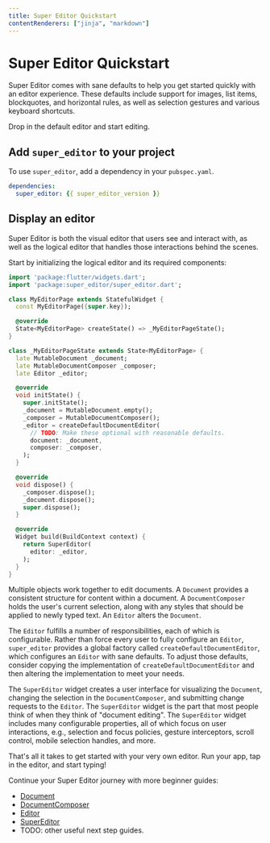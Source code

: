 ```yaml
---
title: Super Editor Quickstart
contentRenderers: ["jinja", "markdown"]
---
```


# Super Editor Quickstart
Super Editor comes with sane defaults to help you get started quickly with an editor experience. These defaults include support for images, list items, blockquotes, and horizontal rules, as well as selection gestures and various keyboard shortcuts.

Drop in the default editor and start editing.

## Add `super_editor` to your project
To use `super_editor`, add a dependency in your `pubspec.yaml`.

```yaml
dependencies:
  super_editor: {{ super_editor_version }}
```

## Display an editor
Super Editor is both the visual editor that users see and interact with, as well as the logical editor that handles those interactions behind the scenes. 

Start by initializing the logical editor and its required components:

```dart
import 'package:flutter/widgets.dart';
import 'package:super_editor/super_editor.dart';

class MyEditorPage extends StatefulWidget {
  const MyEditorPage({super.key});

  @override
  State<MyEditorPage> createState() => _MyEditorPageState();
}

class _MyEditorPageState extends State<MyEditorPage> {
  late MutableDocument _document;
  late MutableDocumentComposer _composer;
  late Editor _editor;

  @override
  void initState() {
    super.initState();
    _document = MutableDocument.empty();
    _composer = MutableDocumentComposer();
    _editor = createDefaultDocumentEditor(
      // TODO: Make these optional with reasonable defaults.
      document: _document,
      composer: _composer,
    );
  }

  @override
  void dispose() {
    _composer.dispose();
    _document.dispose();
    super.dispose();
  }

  @override
  Widget build(BuildContext context) {
    return SuperEditor(
      editor: _editor,
    );
  }
}
```

Multiple objects work together to edit documents. A `Document` provides a consistent structure for content within a document. A `DocumentComposer` holds the user's current selection, along with any styles that should be applied to newly typed text. An `Editor` alters the `Document`.

The `Editor` fulfills a number of responsibilities, each of which is configurable. Rather than force every user to fully configure an `Editor`, `super_editor` provides a global factory called `createDefaultDocumentEditor`, which configures an `Editor` with sane defaults. To adjust those defaults, consider copying the implementation of `createDefaultDocumentEditor` and then altering the implementation to meet your needs.

The `SuperEditor` widget creates a user interface for visualizing the `Document`, changing the selection in the `DocumentComposer`, and submitting change requests to the `Editor`. The `SuperEditor` widget is the part that most people think of when they think of "document editing". The `SuperEditor` widget includes many configurable properties, all of which focus on user interactions, e.g., selection and focus policies, gesture interceptors, scroll control, mobile selection handles, and more.

That's all it takes to get started with your very own editor. Run your app, tap in the editor, and start typing!

Continue your Super Editor journey with more beginner guides:

- [Document](TODO)
- [DocumentComposer](TODO)
- [Editor](TODO)
- [SuperEditor](TODO)
- TODO: other useful next step guides.
